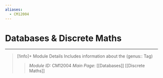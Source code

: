 ```yaml
---
aliases:
  - CM12004
---
```

# Databases & Discrete Maths
---
> [!info]+ Module Details
> Includes information about the (genus:: Tag)
> > *Module ID:* CM12004
> > *Main Page*: [[Databases]] [[Discrete Maths]]
